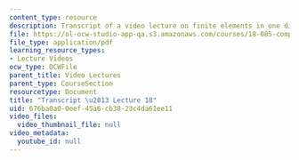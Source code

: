 ```yaml
---
content_type: resource
description: Transcript of a video lecture on finite elements in one dimension.
file: https://ol-ocw-studio-app-qa.s3.amazonaws.com/courses/18-085-computational-science-and-engineering-i-fall-2008/676ba0a00eef45a6cb3823c4da61ee11_18-085F08-L18.pdf
file_type: application/pdf
learning_resource_types:
- Lecture Videos
ocw_type: OCWFile
parent_title: Video Lectures
parent_type: CourseSection
resourcetype: Document
title: "Transcript \u2013 Lecture 18"
uid: 676ba0a0-0eef-45a6-cb38-23c4da61ee11
video_files:
  video_thumbnail_file: null
video_metadata:
  youtube_id: null
---
```

